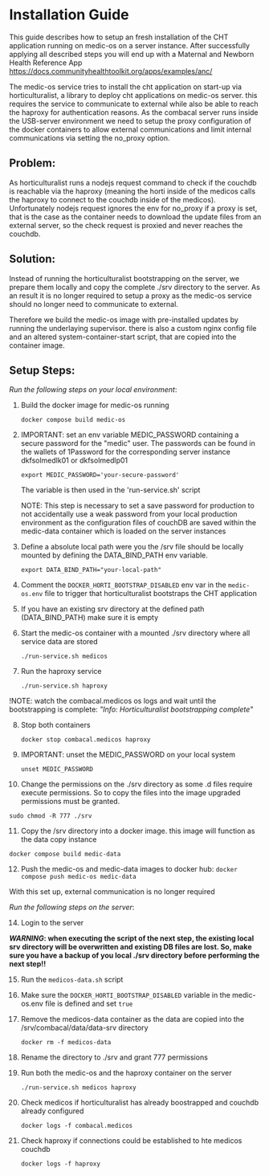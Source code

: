 # Installation Guide

This guide describes how to setup an fresh installation of the CHT application running on medic-os on a server instance.
After successfully applying all described steps you will end up with a Maternal and Newborn Health Reference App https://docs.communityhealthtoolkit.org/apps/examples/anc/

The medic-os service tries to install the cht application on start-up via horticulturalist, a library to deploy cht applications on medic-os server.
this requires the service to communicate to external while also be able to reach the haproxy for authentication reasons. As the combacal server runs
inside the USB-server environment we need to setup the proxy configuration of the docker containers to allow external communications and limit
internal communications via setting the no_proxy option.

## Problem:

As horticulturalist runs a nodejs request command to check if the couchdb is reachable via the haproxy (meaning the horti inside of the medicos calls
the haproxy to connect to the couchdb inside of the medicos). Unfortunately nodejs request ignores the env for no_proxy if a proxy is set, that is the
case as the container needs to download the update files from an external server, so the check request is proxied and never reaches the couchdb.

## Solution:

Instead of running the horticulturalist bootstrapping on the server, we prepare them locally and copy the complete ./srv directory to the server.
As an result it is no longer required to setup a proxy as the medic-os service should no longer need to communicate to external.

Therefore we build the medic-os image with pre-installed updates by running the underlaying supervisor. there is also a custom nginx config file
and an altered system-container-start script, that are copied into the container image.

## Setup Steps:

*Run the following steps on your local environment*:

1. Build the docker image for medic-os running

   `docker compose build medic-os`

2. IMPORTANT: set an env variable MEDIC_PASSWORD containing a secure password for the "medic" user.
   The passwords can be found in the wallets of 1Password for the corresponding server instance dkfsolmedlk01 or dkfsolmedlp01

   `export MEDIC_PASSWORD='your-secure-password'`

   The variable is then used in the 'run-service.sh' script

   NOTE: This step is necessary to set a save password for production to not accidentally use a weak password from your local production environment as
   the configuration files of couchDB are saved within the medic-data container which is loaded on the server instances

3. Define a absolute local path were you the /srv file should be locally mounted by defining the DATA_BIND_PATH env variable.
   
   `export DATA_BIND_PATH="your-local-path"`

4. Comment the `DOCKER_HORTI_BOOTSTRAP_DISABLED` env var in the `medic-os.env` file to trigger that horticulturalist bootstraps the CHT application

5. If you have an existing srv directory at the defined path (DATA_BIND_PATH) make sure it is empty

6. Start the medic-os container with a mounted ./srv directory where all service data are stored

   `./run-service.sh medicos`

7. Run the haproxy service

   `./run-service.sh haproxy`

!NOTE: watch the combacal.medicos os logs and wait until the bootstrapping is complete: *"Info: Horticulturalist bootstrapping complete"*

8. Stop both containers

   `docker stop combacal.medicos haproxy`

9. IMPORTANT: unset the MEDIC_PASSWORD on your local system

   `unset MEDIC_PASSWORD`

10. Change the permissions on the ./srv directory as some .d files require execute permissions. So to copy the files into the image upgraded permissions must be granted.

   `sudo chmod -R 777 ./srv` 

11. Copy the /srv directory into a docker image. this image will function as the data copy instance

   `docker compose build medic-data`

12. Push the medic-os and medic-data images to docker hub:
    `docker compose push medic-os medic-data`

With this set up, external communication is no longer required

*Run the following steps on the server*:

14. Login to the server

***WARNING*: when executing the script of the next step, the existing local srv directory will be overwritten and existing DB files are lost.
So, make sure you have a backup of you local ./srv directory before performing the next step!!**

15. Run the `medicos-data.sh` script

16. Make sure the `DOCKER_HORTI_BOOTSTRAP_DISABLED` variable in the medic-os.env file is defined and set `true`

17. Remove the medicos-data container as the data are copied into the /srv/combacal/data/data-srv directory

    `docker rm -f medicos-data`

18. Rename the directory to ./srv and grant 777 permissions

19. Run both the medic-os and the haproxy container on the server

    `./run-service.sh medicos haproxy`

20. Check medicos if horticulturalist has already boostrapped and couchdb already configured

    `docker logs -f combacal.medicos`

21. Check haproxy if connections could be established to hte medicos couchdb

    `docker logs -f haproxy`